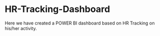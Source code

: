 # HR-Tracking-Dashboard
Here we have created a POWER BI dashboard based on  HR Tracking on his/her activity.
